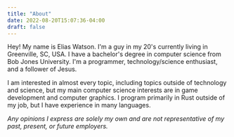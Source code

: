 ```yaml
---
title: "About"
date: 2022-08-20T15:07:36-04:00
draft: false
---
```


Hey!
My name is Elias Watson.
I'm a guy in my 20's currently living in Greenville, SC, USA.
I have a bachelor's degree in computer science from Bob Jones University.
I'm a programmer, technology/science enthusiast, and a follower of Jesus.

I am interested in almost every topic, including topics outside of technology and science, but my main computer science interests are in game development and computer graphics.
I program primarily in Rust outside of my job, but I have experience in many languages.

_Any opinions I express are solely my own and are not representative of my past, present, or future employers._

